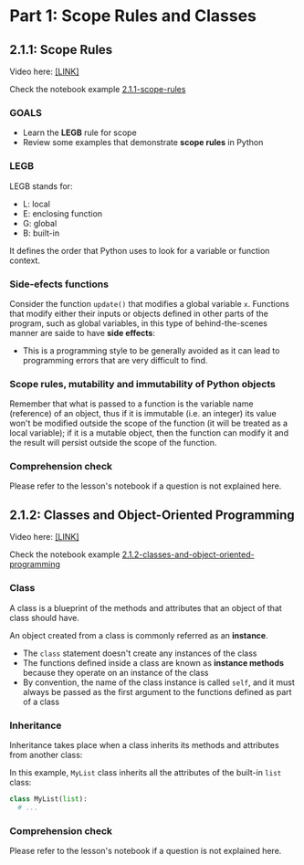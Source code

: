 # Part 1: Scope Rules and Classes

## 2.1.1: Scope Rules

Video here: [\[LINK\]](media/2.1.1-scope-rules.mp4)

Check the notebook example [2.1.1-scope-rules](scripts/2.1.1-scope-rules.ipynb)

### GOALS

- Learn the **LEGB** rule for scope
- Review some examples that demonstrate **scope rules** in Python

### LEGB

LEGB stands for:

- L: local
- E: enclosing function
- G: global
- B: built-in

It defines the order that Python uses to look for a variable or function context.

### Side-efects functions
Consider the function `update()` that modifies a global variable `x`. Functions that modify either their inputs or objects defined in other parts of the program, such as global variables, in this type of behind-the-scenes manner are saide to have **side effects**:

- This is a programming style to be generally avoided as it can lead to programming errors that are very difficult to find.

### Scope rules, mutability and immutability of Python objects

Remember that what is passed to a function is the variable name (reference) of an object, thus if it is immutable (i.e. an integer) its value won't be modified outside the scope of the function (it will be treated as a local variable); if it is a mutable object, then the function can modify it and the result will persist outside the scope of the function.

### Comprehension check

Please refer to the lesson's notebook if a question is not explained here.

## 2.1.2: Classes and Object-Oriented Programming

Video here: [\[LINK\]](media/2.1.2-classes-and-object-oriented-programming.mp4)

Check the notebook example [2.1.2-classes-and-object-oriented-programming](scripts/2.1.2-classes-and-object-oriented-programming.ipynb)

### Class

A class is a blueprint of the methods and attributes that an object of that class should have.

An object created from a class is commonly referred as an **instance**.

- The `class` statement doesn't create any instances of the class
- The functions defined inside a class are known as **instance methods** because they operate on an instance of the class
- By convention, the name of the class instance is called `self`, and it must always be passed as the first argument to the functions defined as part of a class

### Inheritance

Inheritance takes place when a class inherits its methods and attributes from another class:

In this example, `MyList` class inherits all the attributes of the built-in `list` class:

```python
class MyList(list):
  # ...
```

### Comprehension check

Please refer to the lesson's notebook if a question is not explained here.